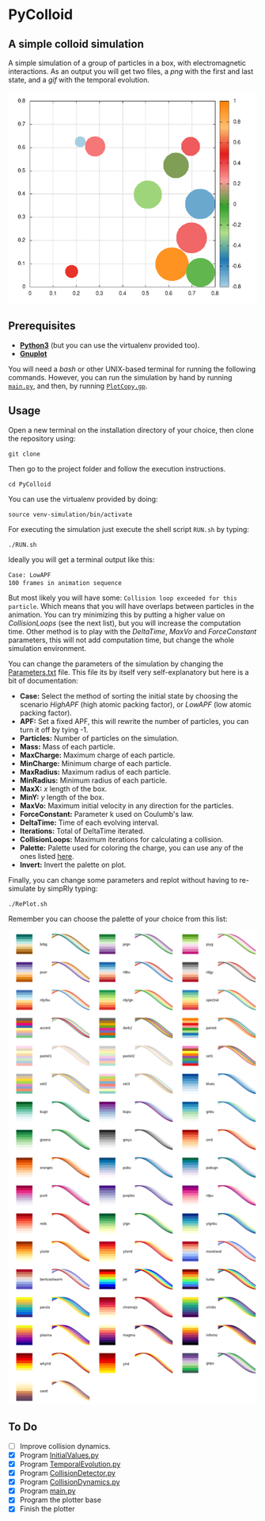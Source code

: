 #   PyColloid
##  A simple colloid simulation

A simple simulation of a group of particles in a box, with electromagnetic interactions. As an output you will get two files, a *png* with the first and last state, and a *gif* with the temporal evolution.

![](output/output.gif)

## Prerequisites

*   **[Python3](https://www.python.org/)** (but you can use the virtualenv provided too).
*   **[Gnuplot](http://gnuplot.sourceforge.net/)**

You will need a *bash* or other UNIX-based terminal for running the following commands. However, you can run the simulation by hand by running [``main.py``](src/main.py), and then, by running [``PlotCopy.gp``](src/PlotCopy.gp).

##  Usage

Open a new terminal on the installation directory of your choice, then clone the repository using:
 
```
git clone
```

Then go to the project folder and follow the execution instructions.

```
cd PyColloid
```

You can use the virtualenv provided by doing:

```
source venv-simulation/bin/activate
```

For executing the simulation just execute the shell script ``RUN.sh`` by typing:

```
./RUN.sh
```

Ideally you will get a terminal output like this:

```
Case: LowAPF
100 frames in animation sequence
```

But most likely you will have some: ``Collision loop exceeded for this particle``. Which means that you will have overlaps between particles in the animation. You can try minimizing this by putting a higher value on *CollisionLoops* (see the next list), but you will increase the computation time. Other method is to play with the *DeltaTime*, *MaxVo* and *ForceConstant* parameters, this will not add computation time, but change the whole simulation environment.

You can change the parameters of the simulation by changing the [Parameters.txt](Parameters.txt) file. This file its by itself very self-explanatory but here is a bit of documentation:

*   **Case:** Select the method of sorting the initial state by choosing the scenario *HighAPF* (high atomic packing factor), or *LowAPF* (low atomic packing factor).
*   **APF:** Set a fixed APF, this will rewrite the number of particles, you can turn it off by tying -1.
*   **Particles:** Number of particles on the simulation.
*   **Mass:** Mass of each particle.
*   **MaxCharge:** Maximum charge of each particle.
*   **MinCharge:** Minimum charge of each particle.
*   **MaxRadius:** Maximum radius of each particle.
*   **MinRadius:** Minimum radius of each particle.
*   **MaxX:** *x* length of the box.
*   **MinY:** *y* length of the box.
*   **MaxVo:** Maximum initial velocity in any direction for the particles.
*   **ForceConstant:** Parameter k used on Coulumb's law.
*   **DeltaTime:** Time of each evolving interval.
*   **Iterations:** Total of DeltaTime iterated.
*   **CollisionLoops:** Maximum iterations for calculating a collision.
*   **Palette:** Palette used for coloring the charge, you can use any of the ones listed [here](Palettes.png).
*   **Invert:** Invert the palette on plot.

Finally, you can change some parameters and replot without having to re-simulate by simpRly typing:

```
./RePlot.sh
```

Remember you can choose the palette of your choice from this list:

![](Palettes.png)


<!-- Maintain the dimensions of the box in a way that the atomic packing factor doesn't go over *0.7*.[^1]

[^1]: Consult [this article](https://en.wikipedia.org/wiki/Atomic_packing_factor) for more information on *APF*. -->



##  To Do

- [ ] Improve collision dynamics.
- [x] Program [InitialValues.py](src/InitialValues.py)
- [x] Program [TemporalEvolution.py](src/TemporalEvolution.py)
- [x] Program [CollisionDetector.py](src/CollisionDetector.py)
- [x] Program [CollisionDynamics.py](src/CollisionDynamics.py)
- [x] Program [main.py](src/main.py)
- [x] Program the plotter base
- [x] Finish the plotter  

<!-- Fork the repository for collaboration, then send your pull requests. -->